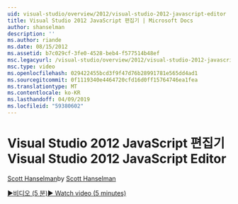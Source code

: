 ```yaml
---
uid: visual-studio/overview/2012/visual-studio-2012-javascript-editor
title: Visual Studio 2012 JavaScript 편집기 | Microsoft Docs
author: shanselman
description: ''
ms.author: riande
ms.date: 08/15/2012
ms.assetid: b7c029cf-3fe0-4528-beb4-f577514b48ef
msc.legacyurl: /visual-studio/overview/2012/visual-studio-2012-javascript-editor
msc.type: video
ms.openlocfilehash: 029422455bcd3f9f47d76b28991781e565dd4ad1
ms.sourcegitcommit: 0f1119340e4464720cfd16d0ff15764746ea1fea
ms.translationtype: MT
ms.contentlocale: ko-KR
ms.lasthandoff: 04/09/2019
ms.locfileid: "59380602"
---
```

# <a name="visual-studio-2012-javascript-editor"></a><span data-ttu-id="68f6c-102">Visual Studio 2012 JavaScript 편집기</span><span class="sxs-lookup"><span data-stu-id="68f6c-102">Visual Studio 2012 JavaScript Editor</span></span>

<span data-ttu-id="68f6c-103">[Scott Hanselman](https://github.com/shanselman)</span><span class="sxs-lookup"><span data-stu-id="68f6c-103">by [Scott Hanselman](https://github.com/shanselman)</span></span>

[<span data-ttu-id="68f6c-104">&#9654;비디오 (5 분)</span><span class="sxs-lookup"><span data-stu-id="68f6c-104">&#9654; Watch video (5 minutes)</span></span>](https://channel9.msdn.com/Blogs/ASP-NET-Site-Videos/visual-studio-2012-javascript-editor)

